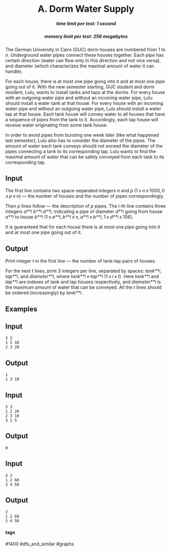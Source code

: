 <h1 style='text-align: center;'> A. Dorm Water Supply</h1>

<h5 style='text-align: center;'>time limit per test: 1 second</h5>
<h5 style='text-align: center;'>memory limit per test: 256 megabytes</h5>

The German University in Cairo (GUC) dorm houses are numbered from 1 to *n*. Underground water pipes connect these houses together. Each pipe has certain direction (water can flow only in this direction and not vice versa), and diameter (which characterizes the maximal amount of water it can handle).

For each house, there is at most one pipe going into it and at most one pipe going out of it. With the new semester starting, GUC student and dorm resident, Lulu, wants to install tanks and taps at the dorms. For every house with an outgoing water pipe and without an incoming water pipe, Lulu should install a water tank at that house. For every house with an incoming water pipe and without an outgoing water pipe, Lulu should install a water tap at that house. Each tank house will convey water to all houses that have a sequence of pipes from the tank to it. Accordingly, each tap house will receive water originating from some tank house.

In order to avoid pipes from bursting one week later (like what happened last semester), Lulu also has to consider the diameter of the pipes. The amount of water each tank conveys should not exceed the diameter of the pipes connecting a tank to its corresponding tap. Lulu wants to find the maximal amount of water that can be safely conveyed from each tank to its corresponding tap.

## Input

The first line contains two space-separated integers *n* and *p* (1 ≤ *n* ≤ 1000, 0 ≤ *p* ≤ *n*) — the number of houses and the number of pipes correspondingly. 

Then *p* lines follow — the description of *p* pipes. The *i*-th line contains three integers *a**i* *b**i* *d**i*, indicating a pipe of diameter *d**i* going from house *a**i* to house *b**i* (1 ≤ *a**i*, *b**i* ≤ *n*, *a**i* ≠ *b**i*, 1 ≤ *d**i* ≤ 106).

It is guaranteed that for each house there is at most one pipe going into it and at most one pipe going out of it.

## Output

Print integer *t* in the first line — the number of tank-tap pairs of houses.

For the next *t* lines, print 3 integers per line, separated by spaces: *tank**i*, *tap**i*, and *diameter**i*, where *tank**i* ≠ *tap**i* (1 ≤ *i* ≤ *t*). Here *tank**i* and *tap**i* are indexes of tank and tap houses respectively, and *diameter**i* is the maximum amount of water that can be conveyed. All the *t* lines should be ordered (increasingly) by *tank**i*.

## Examples

## Input


```
3 2  
1 2 10  
2 3 20  

```
## Output


```
1  
1 3 10  

```
## Input


```
3 3  
1 2 20  
2 3 10  
3 1 5  

```
## Output


```
0  

```
## Input


```
4 2  
1 2 60  
3 4 50  

```
## Output


```
2  
1 2 60  
3 4 50  

```


#### tags 

#1400 #dfs_and_similar #graphs 